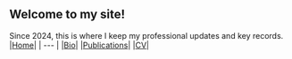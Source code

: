 ## Welcome to my  site!
Since 2024, this is where I keep my professional updates and key records.
|[Home](https://etuyishimire.github.io)|
| --- |
|[Bio](https://etuyishimire.github.io/Bio)|
|[Publications](https://etuyishimire.github.io/Publications/)|
|[CV](https://etuyishimire.github.io/CV/)|




